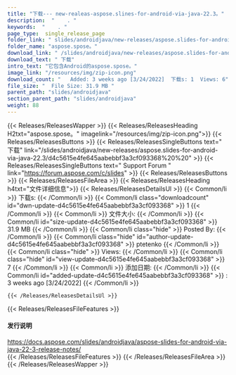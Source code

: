 ```yaml
---
title: "下载--- new-realeas-aspose.slines-for-android-via-java-22.3。" 
description:  "    . " 
keywords:  "    . " 
page_type:  single_release_page
folder_link: " slides/androidjava/new-releases/aspose.slides-for-android-via-java-22.3/"
folder_name: "aspose.spose。"
download_link: " /slides/androidjava/new-releases/aspose.slides-for-android-via-java-22.3/d4c5615e4fe645aabebbf3a3cf093368"
download_text: " 下载"
intro_text: "它包含Android的aspose.spose。"
image_link: "/resources/img/zip-icon.png"
download_count: "   Added: 3 weeks ago [3/24/2022]  下载s: 1  Views: 6"
file_size: "  File Size: 31.9 MB "
parent_path: "slides/androidjava"
section_parent_path: "slides/androidjava"
weight: 88
---
```


{{< Releases/ReleasesWapper >}}
  {{< Releases/ReleasesHeading H2txt="aspose.spose。" imagelink="/resources/img/zip-icon.png">}}
  {{< Releases/ReleasesButtons >}}
    {{< Releases/ReleasesSingleButtons text=" 下载" link="/slides/androidjava/new-releases/aspose.slides-for-android-via-java-22.3/d4c5615e4fe645aabebbf3a3cf093368%20%20" >}}
    {{< Releases/ReleasesSingleButtons text=" Support Forum " link="https://forum.aspose.com/c/slides" >}}
  {{< Releases/ReleasesButtons >}}
  {{< Releases/ReleasesFileArea >}}
    {{< Releases/ReleasesHeading h4txt="文件详细信息">}}
    {{< Releases/ReleasesDetailsUl >}}
            {{< Common/li  >}} 下载s: {{< /Common/li >}} 
      {{< Common/li class="downloadcount" id="dwn-update-d4c5615e4fe645aabebbf3a3cf093368" >}} 1 {{< /Common/li >}} 
      {{< Common/li  >}} 文件大小: {{< /Common/li >}} 
      {{< Common/li id="size-update-d4c5615e4fe645aabebbf3a3cf093368" >}} 31.9 MB {{< /Common/li >}} 
      {{< Common/li  class="hide" >}} Posted By: {{< /Common/li >}} 
      {{< Common/li class="hide" id="author-update-d4c5615e4fe645aabebbf3a3cf093368" >}} ptetenko {{< /Common/li >}} 
      {{< Common/li class="hide"  >}} Views: {{< /Common/li >}} 
      {{< Common/li class="hide" id="view-update-d4c5615e4fe645aabebbf3a3cf093368" >}} 7 {{< /Common/li >}} 
      {{< Common/li  >}} 添加日期: {{< /Common/li >}} 
      {{< Common/li id="added-update-d4c5615e4fe645aabebbf3a3cf093368" >}} : 3 weeks ago [3/24/2022] {{< /Common/li >}} 

    {{< /Releases/ReleasesDetailsUl >}}

  {{< Releases/ReleasesFileFeatures >}}
      <h4>发行说明</h4><div><a href="https://docs.aspose.com/slides/androidjava/aspose-slides-for-android-via-java-22-3-release-notes/">https://docs.aspose.com/slides/androidjava/aspose-slides-for-android-via-java-22-3-release-notes/</a></div>
  {{< /Releases/ReleasesFileFeatures >}}
 {{< /Releases/ReleasesFileArea >}}
{{< /Releases/ReleasesWapper >}}


